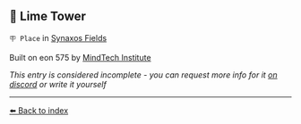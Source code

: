 ## 🗼 Lime Tower

`🪧 Place` in [Synaxos Fields](https://zeithalt.github.io/r/synaxos_fields.html)

Built on eon 575 by [MindTech Institute](https://zeithalt.github.io/r/mindtech_institute.html)

_This entry is considered incomplete - you can request more info for it [on discord](<https://discord.com/channels/562910943848169472/1173922660489633802>) or write it yourself_


----------
[⬅️ Back to index](/index.md#5220_s)